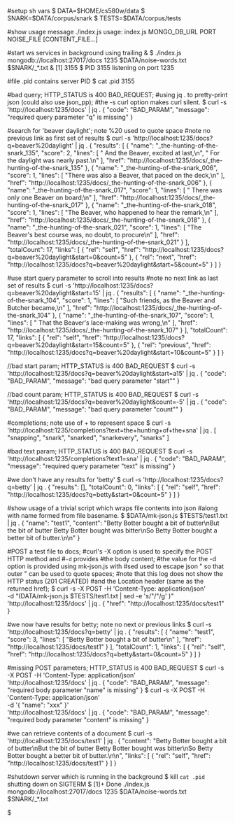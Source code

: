 #setup sh vars
$ DATA=$HOME/cs580w/data
$ SNARK=$DATA/corpus/snark
$ TESTS=$DATA/corpus/tests

#show usage message
./index.js
usage: index.js MONGO_DB_URL PORT NOISE_FILE [CONTENT_FILE...]

#start ws services in background using trailing &
$ ./index.js mongodb://localhost:27017/docs 1235
    $DATA/noise-words.txt $SNARK/_*.txt &
[1] 3155
$ PID 3155 listening on port 1235

#file .pid contains server PID
$ cat .pid
3155

#bad query; HTTP_STATUS is 400 BAD_REQUEST;
#using jq . to pretty-print json (could also use json_pp);
#the -s curl option makes curl silent.
$ curl -s 'http://localhost:1235/docs' | jq .
{
  "code": "BAD_PARAM",
  "message": "required query parameter \"q\" is missing"
}

#search for 'beaver daylight'; note %20 used to quote space
#note no previous link as first set of results
$ curl -s 'http://localhost:1235/docs?q=beaver%20daylight' | jq .
{
  "results": [
    {
      "name": "_the-hunting-of-the-snark_135",
      "score": 2,
      "lines": [
        "   And the Beaver, excited at last,\n",
        "   For the daylight was nearly past.\n"
      ],
      "href": "http://localhost:1235/docs/_the-hunting-of-the-snark_135"
    },
    {
      "name": "_the-hunting-of-the-snark_006",
      "score": 1,
      "lines": [
        "There was also a Beaver, that paced on the deck,\n"
      ],
      "href": "http://localhost:1235/docs/_the-hunting-of-the-snark_006"
    },
    {
      "name": "_the-hunting-of-the-snark_017",
      "score": 1,
      "lines": [
        "   There was only one Beaver on board;\n"
      ],
      "href": "http://localhost:1235/docs/_the-hunting-of-the-snark_017"
    },
    {
      "name": "_the-hunting-of-the-snark_018",
      "score": 1,
      "lines": [
        "The Beaver, who happened to hear the remark,\n"
      ],
      "href": "http://localhost:1235/docs/_the-hunting-of-the-snark_018"
    },
    {
      "name": "_the-hunting-of-the-snark_021",
      "score": 1,
      "lines": [
        "The Beaver's best course was, no doubt, to procure\n"
      ],
      "href": "http://localhost:1235/docs/_the-hunting-of-the-snark_021"
    }
  ],
  "totalCount": 17,
  "links": [
    {
      "rel": "self",
      "href": "http://localhost:1235/docs?q=beaver%20daylight&start=0&count=5"
    },
    {
      "rel": "next",
      "href": "http://localhost:1235/docs?q=beaver%20daylight&start=5&count=5"
    }
  ]
}

#use start query parameter to scroll into results
#note no next link as last set of results
$ curl -s 'http://localhost:1235/docs?q=beaver%20daylight&start=15' | jq .
{
  "results": [
    {
      "name": "_the-hunting-of-the-snark_104",
      "score": 1,
      "lines": [
        "Such friends, as the Beaver and Butcher became,\n"
      ],
      "href": "http://localhost:1235/docs/_the-hunting-of-the-snark_104"
    },
    {
      "name": "_the-hunting-of-the-snark_107",
      "score": 1,
      "lines": [
        "   That the Beaver's lace-making was wrong,\n"
      ],
      "href": "http://localhost:1235/docs/_the-hunting-of-the-snark_107"
    }
  ],
  "totalCount": 17,
  "links": [
    {
      "rel": "self",
      "href": "http://localhost:1235/docs?q=beaver%20daylight&start=15&count=5"
    },
    {
      "rel": "previous",
      "href": "http://localhost:1235/docs?q=beaver%20daylight&start=10&count=5"
    }
  ]
}

//bad start param; HTTP_STATUS is 400 BAD_REQUEST
$ curl -s 'http://localhost:1235/docs?q=beaver%20daylight&start=a15' | jq .
{
  "code": "BAD_PARAM",
  "message": "bad query parameter \"start\""
}

//bad count param; HTTP_STATUS is 400 BAD_REQUEST
$ curl -s 'http://localhost:1235/docs?q=beaver%20daylight&count=-5' | jq .
{
  "code": "BAD_PARAM",
  "message": "bad query parameter \"count\""
}

#completions; note use of + to represent space
$ curl -s 'http://localhost:1235/completions?text=the+hunting+of+the+sna' | jq .
[
  "snapping",
  "snark",
  "snarked",
  "snarkevery",
  "snarks"
]

#bad text param; HTTP_STATUS is 400 BAD_REQUEST
$ curl -s 'http://localhost:1235/completions?text1=sna' | jq .
{
  "code": "BAD_PARAM",
  "message": "required query parameter \"text\" is missing"
}

#we don't have any results for 'betty'
$ curl -s 'http://localhost:1235/docs?q=betty' | jq .
{
  "results": [],
  "totalCount": 0,
  "links": [
    {
      "rel": "self",
      "href": "http://localhost:1235/docs?q=betty&start=0&count=5"
    }
  ]
}

#show usage of a trivial script which wraps file contents into json
#along with name formed from file basename.
$ $DATA/mk-json.js $TESTS/test1.txt | jq .
{
  "name": "test1",
  "content": "Betty Botter bought a bit of butter\nBut the bit of butter Betty Botter bought was bitter\nSo Betty Botter bought a better bit of butter.\n\n"
}

#POST a test file to docs;
#curl's -X option is used to specify the POST HTTP method and
#`-d` provides #the body content;
#the value for the -d option is provided using mk-json.js with
#sed used to escape json " so that outer " can be used to quote spaces;
#note that this log does not show the HTTP status (201 CREATED)
#and the Location header (same as the returned href);
$ curl -s -X POST -H 'Content-Type: application/json' \
    -d "$($DATA/mk-json.js $TESTS/test1.txt | sed -e 's/"/\"/g' )"  \
    'http://localhost:1235/docs' | jq .
{
  "href": "http://localhost:1235/docs/test1"
}

#we now have results for betty; note no next or previous links
$ curl -s 'http://localhost:1235/docs?q=betty' | jq .
{
  "results": [
    {
      "name": "test1",
      "score": 3,
      "lines": [
        "Betty Botter bought a bit of butter\n"
      ],
      "href": "http://localhost:1235/docs/test1"
    }
  ],
  "totalCount": 1,
  "links": [
    {
      "rel": "self",
      "href": "http://localhost:1235/docs?q=betty&start=0&count=5"
    }
  ]
}

#missing POST parameters; HTTP_STATUS is 400 BAD_REQUEST
$ curl -s -X POST -H 'Content-Type: application/json'  \
    'http://localhost:1235/docs' | jq .
{
  "code": "BAD_PARAM",
  "message": "required body parameter \"name\" is missing"
}
$ curl -s -X POST -H 'Content-Type: application/json' \
    -d '{ "name": "xxx" }' \
    'http://localhost:1235/docs' | jq .
{
  "code": "BAD_PARAM",
  "message": "required body parameter \"content\" is missing"
}

#we can retrieve contents of a document 
$ curl -s 'http://localhost:1235/docs/test1' | jq .
{
  "content": "Betty Botter bought a bit of butter\nBut the bit of butter Betty Botter bought was bitter\nSo Betty Botter bought a better bit of butter.\n\n",
  "links": [
    {
      "rel": "self",
      "href": "http://localhost:1235/docs/test1"
    }
  ]
}

#shutdown server which is running in the background
$ kill `cat .pid`
shutting down on SIGTERM
$ 
[1]+  Done                    ./index.js mongodb://localhost:27017/docs 1235 $DATA/noise-words.txt $SNARK/_*.txt

$
